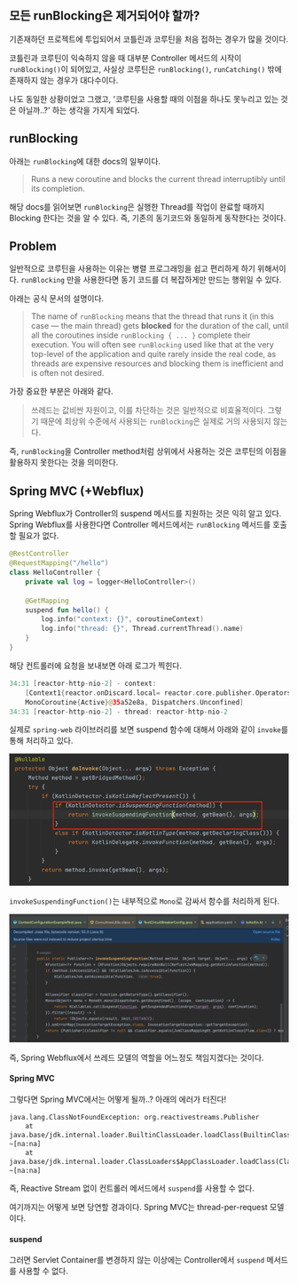 ## 모든 runBlocking은 제거되어야 할까?

기존재하던 프로젝트에 투입되어서 코틀린과 코루틴을 처음 접하는 경우가 많을 것이다.

코틀린과 코루틴이 익숙하지 않을 때 대부분 Controller 메서드의 시작이 `runBlocking()`이 되어있고, 사실상 코루틴은 `runBlocking()`, `runCatching()` 밖에 존재하지 않는 경우가 대다수이다.  

나도 동일한 상황이었고 그랬고, '코루틴을 사용할 때의 이점을 하나도 못누리고 있는 것은 아닐까..?' 하는 생각을 가지게 되었다.

## runBlocking

아래는 `runBlocking`에 대한 docs의 일부이다.

> Runs a new coroutine and blocks the current thread interruptibly until its completion.

해당 docs를 읽어보면 `runBlocking`은 실행한 Thread를 작업이 완료할 때까지 Blocking 한다는 것을 알 수 있다. 즉, 기존의 동기코드와 동일하게 동작한다는 것이다.

## Problem

일반적으로 코루틴을 사용하는 이유는 병렬 프로그래밍을 쉽고 편리하게 하기 위해서이다. `runBlocking` 만을 사용한다면 동기 코드를 더 복잡하게만 만드는 행위일 수 있다.

아래는 공식 문서의 설명이다.

> The name of `runBlocking` means that the thread that runs it (in this case — the main thread) gets **blocked** for the duration of the call, until all the coroutines inside `runBlocking { ... }` complete their execution. You will often see `runBlocking` used like that at the very top-level of the application and quite rarely inside the real code, as threads are expensive resources and blocking them is inefficient and is often not desired.

가장 중요한 부분은 아래와 같다.

> 쓰레드는 값비싼 자원이고, 이를 차단하는 것은 일반적으로 비효율적이다. 그렇기 때문에  최상위 수준에서 사용되는 `runBlocking`은 실제로 거의 사용되지 않는다.

즉, `runBlocking`을 Controller method처럼 상위에서 사용하는 것은 코루틴의 이점을 활용하지 못한다는 것을 의미한다.

## Spring MVC (+Webflux)

Spring Webflux가 Controller의 suspend 메서드를 지원하는 것은 익히 알고 있다. Spring Webflux를 사용한다면 Controller 메서드에서는 `runBlocking` 메서드를 호출할 필요가 없다.

```kotlin
@RestController
@RequestMapping("/hello")
class HelloController {
    private val log = logger<HelloController>()

    @GetMapping
    suspend fun hello() {
        log.info("context: {}", coroutineContext)
        log.info("thread: {}", Thread.currentThread().name)
    }
}
```

해당 컨트롤러에 요청을 보내보면 아래 로그가 찍힌다.

```kotlin
34:31 [reactor-http-nio-2] - context:
    [Context1{reactor.onDiscard.local= reactor.core.publisher.Operators$$Lambda/0x0000000123657b60@7bbfcea9}, 
    MonoCoroutine{Active}@35a52e8a, Dispatchers.Unconfined]
34:31 [reactor-http-nio-2] - thread: reactor-http-nio-2
```

실제로 `spring-web` 라이브러리를 보면 suspend 함수에 대해서 아래와 같이 `invoke`를 통해 처리하고 있다.

![img.png](img.png)

`invokeSuspendingFunction()`는 내부적으로 `Mono`로 감싸서 함수를 처리하게 된다.

![img_1.png](img_1.png)

즉, Spring Webflux에서 쓰레드 모델의 역할을 어느정도 책임지겠다는 것이다.

#### Spring MVC

그렇다면 Spring MVC에서는 어떻게 될까..? 아래의 에러가 터진다!

```
java.lang.ClassNotFoundException: org.reactivestreams.Publisher
	at java.base/jdk.internal.loader.BuiltinClassLoader.loadClass(BuiltinClassLoader.java:641) ~[na:na]
	at java.base/jdk.internal.loader.ClassLoaders$AppClassLoader.loadClass(ClassLoaders.java:188) ~[na:na]
```

즉, Reactive Stream 없이 컨트롤러 메서드에서 `suspend`를 사용할 수 없다.

여기까지는 어떻게 보면 당연할 경과이다. Spring MVC는 thread-per-request 모델이다.

#### suspend

그러면 Servlet Container를 변경하지 않는 이상에는 Controller에서 `suspend` 메서드를 사용할 수 없다.

